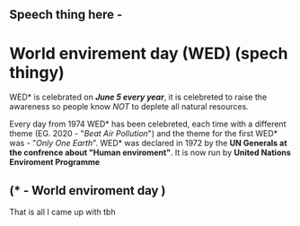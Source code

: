 ## Speech thing here -

# World envirement day (WED) (spech thingy)

WED\* is celebrated on ***June 5 every year***, it is celebreted to raise the awareness so people know *NOT* to deplete all natural resources.

Every day from 1974 WED\* has been celebreted, each time with a different theme (EG. 2020 - "*Beat Air Pollution*") and the theme for the
first WED* was - "*Only One Earth*". WED\* was declared in 1972 by the **UN Generals at the confrence about "Human enviroment"**.
It is now run by **United Nations Enviroment Programme**


(* - World enviroment day )
----------------------------------------------------------------------------------------------------------------------------------------------------

That is all I came up with tbh
